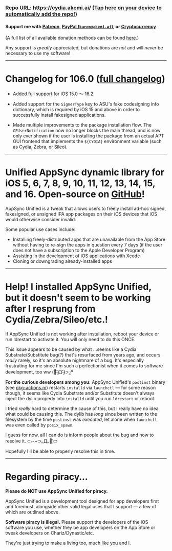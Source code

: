 ### Repo URL: https://cydia.akemi.ai/ ([Tap here on your device to automatically add the repo!](https://cydia.akemi.ai/add.php))

#### Support me with [Patreon](https://patreon.com/akemin_dayo), [PayPal (`karen@akemi.ai`)](https://paypal.me/akemindayo), or [Cryptocurrency](https://akemi.ai/?page/links#crypto)

(A full list of all available donation methods can be found [here](https://akemi.ai/?page/links#donate).)

Any support is _greatly_ appreciated, but donations are *not* and will *never* be necessary to use my software!

---

# Changelog for 106.0 ([full changelog](https://cydia.akemi.ai/?page/ai.akemi.appsyncunified-changelog))

* Added full support for iOS 15.0 〜 16.2.

* Added support for the `SignerType` key to ASU's fake codesigning info dictionary, which is required by iOS 15 and above in order to successfully install fakesigned applications.

* Made multiple improvements to the package installation flow. The `CFUserNotification` now no longer blocks the main thread, and is now only ever shown if the user is installing the package from an actual APT GUI frontend that implements the `${CYDIA}` environment variable (such as Cydia, Zebra, or Sileo).

---

# Unified AppSync dynamic library for iOS 5, 6, 7, 8, 9, 10, 11, 12, 13, 14, 15, and 16. Open-source on [GitHub](https://github.com/akemin-dayo/AppSync)!

AppSync Unified is a tweak that allows users to freely install ad-hoc signed, fakesigned, or unsigned IPA app packages on their iOS devices that iOS would otherwise consider invalid.

Some popular use cases include:

* Installing freely-distributed apps that are unavailable from the App Store without having to re-sign the apps in question every 7 days (if the user does not have a subscription to the Apple Developer Program)
* Assisting in the development of iOS applications with Xcode
* Cloning or downgrading already-installed apps

---

# Help! I installed AppSync Unified, but it doesn't seem to be working after I resprung from Cydia/Zebra/Sileo/etc.!

If AppSync Unified is not working after installation, reboot your device or run ldrestart to activate it. You will only need to do this ONCE.

This issue appears to be caused by what …seems like a Cydia Substrate/Substitute bug(?) that's resurfaced from years ago, and occurs _really_ rarely, so it's an absolute nightmare of a bug. It's especially frustrating for me since I'm such a perfectionist when it comes to software development, too ww (🍍˃̶͈̀ロ˂̶͈́)੭ꠥ⁾⁾

**For the curious developers among you:** AppSync Unified's `postinst` binary (see [pkg-actions.m](https://github.com/akemin-dayo/AppSync/blob/master/pkg-actions/pkg-actions.m)) restarts `installd` via `launchctl` — for some reason though, it seems like Cydia Substrate and/or Substitute doesn't always inject the dylib properly into `installd` until you run `ldrestart` or reboot.

I tried _really_ hard to determine the cause of this, but I really have no idea what could be causing this. The dylib has _long_ since been written to the filesystem by the time `postinst` was _executed_, let alone when `launchctl` was even called by `posix_spawn`.

I guess for now, all I can do is inform people about the bug and how to resolve it. ⊂⌒~⊃｡Д｡🍍)⊃

Hopefully I'll be able to properly resolve this in time.

---

# Regarding piracy…

**Please do NOT use AppSync Unified for piracy.**

AppSync Unified is a development tool designed for app developers first and foremost, alongside other valid legal uses that I support — a few of which are outlined above.

**Software piracy is illegal.** Please support the developers of the iOS software you use, whether they be app developers on the App Store or tweak developers on Chariz/Dynastic/etc.

They're just trying to make a living too, much like you and I.